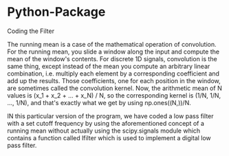 # Python-Package

Coding the Filter

The running mean is a case of the mathematical operation of convolution. For the running mean, you slide a window along the input and compute the mean of the window's contents. For discrete 1D signals, convolution is the same thing, except instead of the mean you compute an arbitrary linear combination, i.e. multiply each element by a corresponding coefficient and add up the results. Those coefficients, one for each position in the window, are sometimes called the convolution kernel. Now, the arithmetic mean of N values is (x_1 + x_2 + ... + x_N) / N, so the corresponding kernel is (1/N, 1/N, ..., 1/N), and that's exactly what we get by using np.ones((N,))/N.

IN this particular version of the program, we have coded a low pass filter with a set cutoff frequency by using the aforementioned concept of a running mean without actually using the scipy.signals module which contains a function called lfilter which is used to implement a digital low pass filter. 
